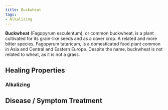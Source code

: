 ```yaml
---
title: Buckwheat
tags:
- Alkalizing
---
```

**Buckwheat** (Fagopyrum esculentum), or common buckwheat, is a plant cultivated for its grain-like seeds and as a cover crop. A related and more bitter species, Fagopyrum tataricum, is a domesticated food plant common in Asia and Central and Eastern Europe. Despite the name, buckwheat is not related to wheat, as it is not a grass.

## Healing Properties

### Alkalizing

## Disease / Symptom Treatment

[^1]: **Title:** []()<br>
**Publication:** []()<br>
**Date:** <br>
**Study Type:** Animal Study, Commentary, Human Study: In Vitro - In Vivo - In Silico, Human: Case Report, Meta Analysis, Review<br>
**Author(s):** <br>
**Institution(s):** <br>
**IPFS:** [ipfs.io](https://ipfs.io/ipfs/), [cloudflare](https://cloudflare-ipfs.com/ipfs/)

[^2]: **Title:** []()<br>
**Publication:** []()<br>
**Date:** <br>
**Study Type:** Animal Study, Commentary, Human Study: In Vitro - In Vivo - In Silico, Human: Case Report, Meta Analysis, Review<br>
**Author(s):** <br>
**Institution(s):** <br>
**IPFS:** [ipfs.io](https://ipfs.io/ipfs/), [cloudflare](https://cloudflare-ipfs.com/ipfs/)